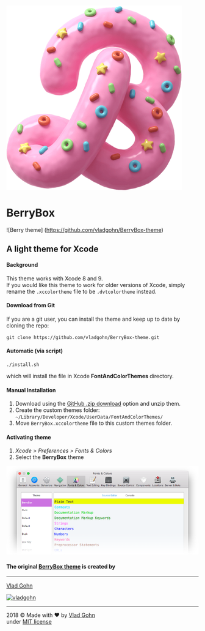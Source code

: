 ![BerryBox logo](img/BerryBox.png)

# BerryBox

![Berry theme] (https://github.com/vladgohn/BerryBox-theme)

## A light theme for Xcode

#### Background

This theme works with Xcode 8 and 9.  
If you would like this theme to work for older versions of Xcode, simply rename the `.xccolortheme` file to be `.dvtcolortheme` instead.

#### Download from Git

If you are a git user, you can install the theme and keep up to date by cloning the repo:

    git clone https://github.com/vladgohn/BerryBox-theme.git

#### Automatic (via script)

    ./install.sh

which will install the file in Xcode **FontAndColorThemes** directory.

#### Manual Installation

1.  Download using the [GitHub .zip download](https://github.com/vladgohn/BerryBox-theme/archive/master.zip) option and unzip them.
2.  Create the custom themes folder: `~/Library/Developer/Xcode/UserData/FontAndColorThemes/`
3.  Move `BerryBox.xccolortheme` file to this custom themes folder.

#### Activating theme

1.  _Xcode > Preferences > Fonts & Colors_
2.  Select the **BerryBox** theme

![BerryBox preferences](img/preferences.png)

#### The original [BerryBox theme](https://vladgohn.github.io/BerryBox-theme/) is created by

* * *

[Vlad Gohn](http://vladgohn.com)

[![vladgohn](https://avatars3.githubusercontent.com/u/4263795?s=400&v=4)](https://github.com/vladgohn)   

* * *

2018 © Made with <span class="love">♥</span> by [Vlad Gohn](http://vladgohn.com)  
under [MIT license](http://mit-license.org/)


